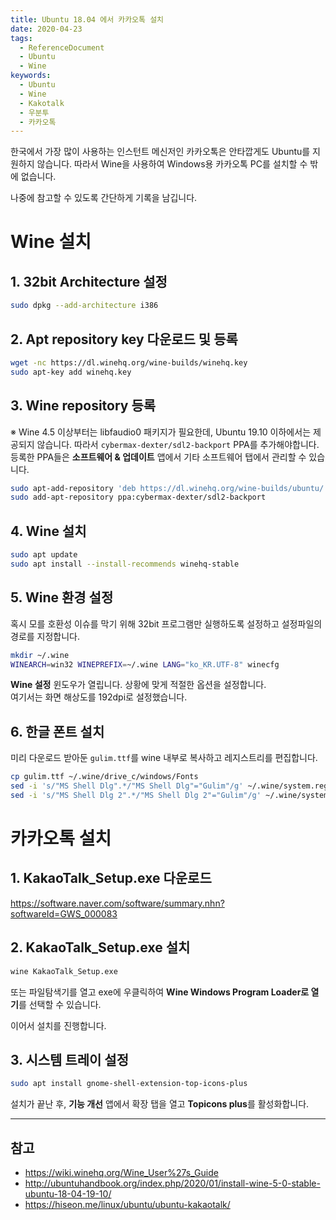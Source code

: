 ```yaml
---
title: Ubuntu 18.04 에서 카카오톡 설치
date: 2020-04-23
tags:
  - ReferenceDocument
  - Ubuntu
  - Wine
keywords:
  - Ubuntu
  - Wine
  - Kakotalk
  - 우분투
  - 카카오톡
---
```


한국에서 가장 많이 사용하는 인스턴트 메신저인 카카오톡은 안타깝게도 Ubuntu를 지원하지 않습니다. 따라서 Wine을 사용하여 Windows용 카카오톡 PC를 설치할 수 밖에 없습니다.

나중에 참고할 수 있도록 간단하게 기록을 남깁니다.

# Wine 설치

## 1. 32bit Architecture 설정
```bash
sudo dpkg --add-architecture i386
```

## 2. Apt repository key 다운로드 및 등록
```bash
wget -nc https://dl.winehq.org/wine-builds/winehq.key
sudo apt-key add winehq.key
```

## 3. Wine repository 등록
※ Wine 4.5 이상부터는 libfaudio0 패키지가 필요한데, Ubuntu 19.10 이하에서는 제공되지 않습니다. 따라서 `cybermax-dexter/sdl2-backport` PPA를 추가해야합니다. 등록한 PPA들은 **소프트웨어 & 업데이트** 앱에서 기타 소프트웨어 탭에서 관리할 수 있습니다.
```bash
sudo apt-add-repository 'deb https://dl.winehq.org/wine-builds/ubuntu/ bionic main'
sudo add-apt-repository ppa:cybermax-dexter/sdl2-backport
```

## 4. Wine 설치
```bash
sudo apt update
sudo apt install --install-recommends winehq-stable
```

## 5. Wine 환경 설정
혹시 모를 호환성 이슈를 막기 위해 32bit 프로그램만 실행하도록 설정하고 설정파일의 경로를 지정합니다.
```bash
mkdir ~/.wine
WINEARCH=win32 WINEPREFIX=~/.wine LANG="ko_KR.UTF-8" winecfg
```

**Wine 설정** 윈도우가 열립니다. 상황에 맞게 적절한 옵션을 설정합니다. <br>
여기서는 화면 해상도를 192dpi로 설정했습니다.

## 6. 한글 폰트 설치
미리 다운로드 받아둔 `gulim.ttf`를 wine 내부로 복사하고 레지스트리를 편집합니다.
```bash
cp gulim.ttf ~/.wine/drive_c/windows/Fonts
sed -i 's/"MS Shell Dlg".*/"MS Shell Dlg"="Gulim"/g' ~/.wine/system.reg
sed -i 's/"MS Shell Dlg 2".*/"MS Shell Dlg 2"="Gulim"/g' ~/.wine/system.reg
```

# 카카오톡 설치

## 1. KakaoTalk_Setup.exe 다운로드
https://software.naver.com/software/summary.nhn?softwareId=GWS_000083

## 2. KakaoTalk_Setup.exe 설치
```bash
wine KakaoTalk_Setup.exe
```
또는 파일탐색기를 열고 exe에 우클릭하여 **Wine Windows Program Loader로 열기**를 선택할 수 있습니다.

이어서 설치를 진행합니다.

## 3. 시스템 트레이 설정
```bash
sudo apt install gnome-shell-extension-top-icons-plus
```
설치가 끝난 후, **기능 개선** 앱에서 확장 탭을 열고 **Topicons plus**를 활성화합니다.

---

## 참고
* https://wiki.winehq.org/Wine_User%27s_Guide
* http://ubuntuhandbook.org/index.php/2020/01/install-wine-5-0-stable-ubuntu-18-04-19-10/
* https://hiseon.me/linux/ubuntu/ubuntu-kakaotalk/